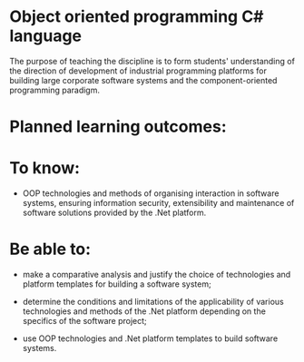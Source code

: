 # Object oriented programming C# language
The purpose of teaching the discipline is to form students' understanding of the direction of development of industrial programming platforms for building large corporate software systems and the component-oriented programming paradigm.

# Planned learning outcomes:

# To know:

- OOP technologies and methods of organising interaction in software systems, ensuring information security, extensibility and maintenance of software solutions provided by the .Net platform.

# Be able to:

- make a comparative analysis and justify the choice of technologies and platform templates for building a software system;

- determine the conditions and limitations of the applicability of various technologies and methods of the .Net platform depending on the specifics of the software project;

- use OOP technologies and .Net platform templates to build software systems.

